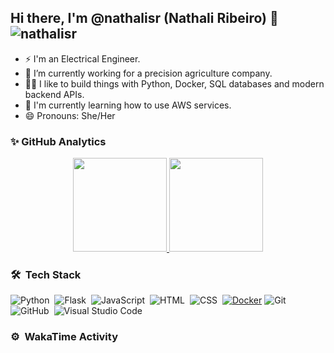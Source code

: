 ## Hi there, I'm @nathalisr (Nathali Ribeiro) 👋 <img src="https://komarev.com/ghpvc/?username=nathalisr&color=green" alt="nathalisr" /> 


- ⚡ I'm an Electrical Engineer.
- 🔭 I’m currently working for a precision agriculture company.
- 👨‍💻 I like to build things with Python, Docker, SQL databases and modern backend APIs.
- 🌱 I'm currently learning how to use AWS services.
- 😄 Pronouns: She/Her



### ✨ GitHub Analytics

<p align="center">
<a href="https://github.com/nathalisr">
  <img height="150em" src="https://github-readme-stats-eight-theta.vercel.app/api?username=nathalisr&show_icons=true&theme=nord&include_all_commits=true&count_private=true&show_owner=true"/>
  <img height="150em" src="https://github-readme-streak-stats.herokuapp.com/?user=nathalisr&count_private=true&theme=nord"/> 
</a>
</p>

### 🛠 &nbsp;Tech Stack

![Python](https://img.shields.io/badge/-Python-05122A?style=flat&logo=python)&nbsp;
![Flask](https://img.shields.io/badge/-Flask-05122A?style=flat&logo=flask)&nbsp;
![JavaScript](https://img.shields.io/badge/-JavaScript-05122A?style=flat&logo=javascript)&nbsp;
![HTML](https://img.shields.io/badge/-HTML-05122A?style=flat&logo=HTML5)&nbsp;
![CSS](https://img.shields.io/badge/-CSS-05122A?style=flat&logo=CSS3&logoColor=1572B6)&nbsp;
[![Docker](https://img.shields.io/badge/-Docker-black?style=flat&logo=docker&link=https://github.com/BRdhanani)](https://github.com/BRdhanani) 
![Git](https://img.shields.io/badge/-Git-05122A?style=flat&logo=git)&nbsp;
![GitHub](https://img.shields.io/badge/-GitHub-05122A?style=flat&logo=github)&nbsp;
![Visual Studio Code](https://img.shields.io/badge/-Visual%20Studio%20Code-05122A?style=flat&logo=visual-studio-code&logoColor=007ACC)&nbsp;


### ⚙️ &nbsp;WakaTime Activity

<!-- <p align="center">
  <img src="https://github.com/nathalisr/nathalisr/blob/main/images/stat.svg" alt="nathalisr WakaTime Activity"/>
</p> -->

